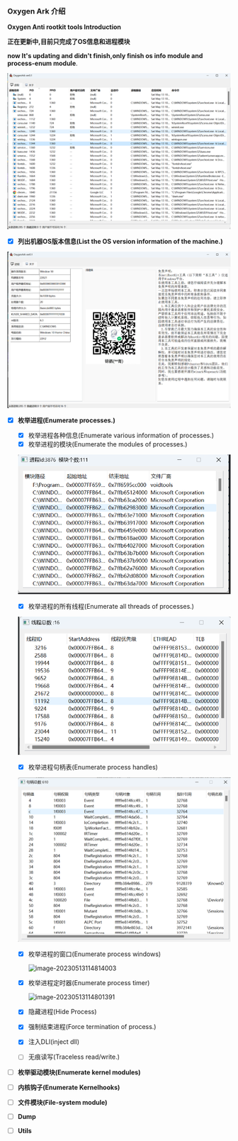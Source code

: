 ### Oxygen Ark 介绍

**Oxygen Anti rootkit tools Introduction**

**正在更新中,目前只完成了OS信息和进程模块**

**now It's updating and didn't finish,only finish os info module and process-enum module**.

![image-20230513114718862](\assets\image-20230513114718862.png)

- [x] **列出机器OS版本信息(List the OS version information of the machine.)**

![image-20230513114850577](\assets\image-20230513114850577.png)

- [x] **枚举进程(Enumerate processes.)**

  - [x] 枚举进程各种信息(Enumerate various information of processes.)
  - [x] 枚举进程的模块(Enumerate the modules of processes.)

  ![image-20230513114736009](\assets\image-20230513114736009.png)

  - [x] 枚举进程的所有线程(Enumerate all threads of processes.)

  ![image-20230513114748528](\assets\image-20230513114748528.png)

  - [x] 枚举进程句柄表(Enumerate process handles)

  ![image-20230513114832118](\assets\image-20230513114832118.png)

  - [x] 枚举进程的窗口(Enumerate process windows)

    ![image-20230513114814003](E:\code\my\krl\oxygen_ark\assets\image-20230513114814003.png)

  - [x] 枚举进程定时器(Enumerate process timer)

    ![image-20230513114801391](E:\code\my\krl\oxygen_ark\assets\image-20230513114801391.png)

  - [x] 隐藏进程(Hide Process)

  - [x] 强制结束进程(Force termination of process.)

  - [x] 注入DLl(inject dll)

  - [ ] 无痕读写(Traceless read/write.)

- [ ] **枚举驱动模块(Enumerate  kernel modules)**

- [ ] **内核钩子(Enumerate  Kernelhooks)**

- [ ] **文件模块(File-system module)**

- [ ] **Dump**

- [ ] **Utils**

  
